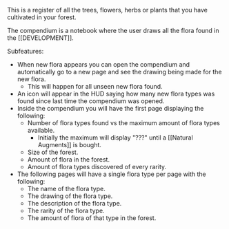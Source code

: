 This is a register of all the trees, flowers, herbs or plants that you have cultivated in your forest.

The compendium is a notebook where the user draws all the flora found in the [[DEVELOPMENT]].

Subfeatures:
- When new flora appears you can open the compendium and automatically go to a new page and see the drawing being made for the new flora.
	- This will happen for all unseen new flora found.
- An icon will appear in the HUD saying how many new flora types was found since last time the compendium was opened.
- Inside the compendium you will have the first page displaying the following:
	- Number of flora types found vs the maximum amount of flora types available.
		- Initially the maximum will display "???" until a [[Natural Augments]] is bought.
	- Size of the forest.
	- Amount of flora in the forest.
	- Amount of flora types discovered of every rarity.
- The following pages will have a single flora type per page with the following:
	- The name of the flora type.
	- The drawing of the flora type.
	- The description of the flora type.
	- The rarity of the flora type.
	- The amount of flora of that type in the forest.